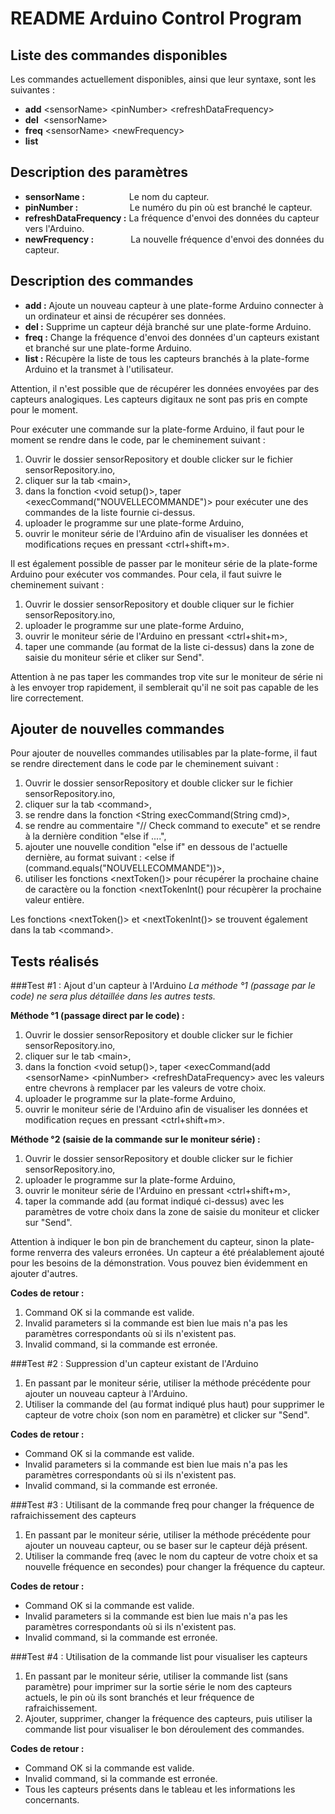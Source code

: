 README Arduino Control Program 
==============================

Liste des commandes disponibles 
-------

Les commandes actuellement disponibles, ainsi que leur syntaxe, sont les suivantes : 

* __add__ &lt;sensorName> &lt;pinNumber> &lt;refreshDataFrequency>
* __del__ &nbsp;&lt;sensorName> 
* __freq__ &lt;sensorName> &lt;newFrequency>
* __list__

Description des paramètres 
--------
* __sensorName :__ &nbsp;&nbsp;&nbsp;&nbsp;&nbsp;&nbsp;&nbsp;&nbsp;&nbsp;&nbsp;&nbsp;&nbsp;&nbsp;&nbsp;&nbsp;&nbsp;&nbsp;Le nom du capteur. 
* __pinNumber :__ &nbsp;&nbsp;&nbsp;&nbsp;&nbsp;&nbsp;&nbsp;&nbsp;&nbsp;&nbsp;&nbsp;&nbsp;&nbsp;&nbsp;&nbsp;&nbsp;&nbsp;&nbsp;&nbsp;&nbsp;Le numéro du pin où est branché le capteur.
* __refreshDataFrequency :__ La fréquence d'envoi des données du capteur vers l'Arduino.
* __newFrequency :__ &nbsp;&nbsp;&nbsp;&nbsp;&nbsp;&nbsp;&nbsp;&nbsp;&nbsp;&nbsp;&nbsp;&nbsp;&nbsp;&nbsp;La nouvelle fréquence d'envoi des données du capteur.


Description des commandes 
--------

* __add :__ Ajoute un nouveau capteur à une plate-forme Arduino connecter à un ordinateur et ainsi de récupérer ses données. 
* __del :__ Supprime un capteur déjà branché sur une plate-forme Arduino. 
* __freq :__ Change la fréquence d'envoi des données d'un capteurs existant et branché sur une plate-forme Arduino.
* __list :__ Récupère la liste de tous les capteurs branchés à la plate-forme Arduino et la transmet à l'utilisateur.

Attention, il n'est possible que de récupérer les données envoyées par des capteurs analogiques. Les capteurs digitaux ne sont pas pris en compte pour le moment.

Pour exécuter une commande sur la plate-forme Arduino, il faut pour le moment se rendre dans le code, par le cheminement suivant : 

1. Ouvrir le dossier sensorRepository et double clicker sur le fichier sensorRepository.ino, 
2. cliquer sur la tab &lt;main>, 
3. dans la fonction &lt;void setup()>, taper &lt;execCommand("NOUVELLECOMMANDE")> pour exécuter une des commandes de la liste fournie ci-dessus.
4. uploader le programme sur une plate-forme Arduino, 
5. ouvrir le moniteur série de l'Arduino afin de visualiser les données et modifications reçues en pressant &lt;ctrl+shift+m>.

Il est également possible de passer par le moniteur série de la plate-forme Arduino pour exécuter vos commandes. 
Pour cela, il faut suivre le cheminement suivant : 

1. Ouvrir le dossier sensorRepository et double cliquer sur le fichier sensorRepository.ino, 
2. uploader le programme sur une plate-forme Arduino, 
3. ouvrir le moniteur série de l'Arduino en pressant &lt;ctrl+shit+m>,
4. taper une commande (au format de la liste ci-dessus) dans la zone de saisie du moniteur série et cliker sur Send".

Attention à ne pas taper les commandes trop vite sur le moniteur de série ni à les envoyer trop rapidement, il semblerait qu'il ne soit pas capable de les lire correctement. 

Ajouter de nouvelles commandes
-------

Pour ajouter de nouvelles commandes utilisables par la plate-forme, il faut se rendre directement dans le code par le cheminement suivant : 

1. Ouvrir le dossier sensorRepository et double clicker sur le fichier sensorRepository.ino, 
2. cliquer sur la tab &lt;command>, 
3. se rendre dans la fonction &lt;String execCommand(String cmd)>, 
4. se rendre au commentaire "// Check command to execute" et se rendre à la dernière condition "else if ....", 
5. ajouter une nouvelle condition "else if" en dessous de l'actuelle dernière, au format suivant : &lt;else if (command.equals("NOUVELLECOMMANDE"))>,
6. utiliser les fonctions &lt;nextToken()> pour récupérer la prochaine chaine de caractère ou la fonction &lt;nextTokenInt() pour récupèrer la prochaine valeur entière.

Les fonctions &lt;nextToken()> et &lt;nextTokenInt()> se trouvent également dans la tab &lt;command>.

Tests réalisés 
-------

###Test #1 : Ajout d'un capteur à l'Arduino
_La méthode °1 (passage par le code) ne sera plus détaillée dans les autres tests._

__Méthode °1 (passage direct par le code) :__ 

1. Ouvrir le dossier sensorRepository et double clicker sur le fichier sensorRepository.ino, 
2. cliquer sur le tab &lt;main>, 
3. dans la fonction &lt;void setup()>, taper &lt;execCommand(add &lt;sensorName> &lt;pinNumber> &lt;refreshDataFrequency> avec les valeurs entre chevrons à remplacer par les valeurs de votre choix. 
4. uploader le programme sur la plate-forme Arduino, 
5. ouvrir le moniteur série de l'Arduino afin de visualiser les données et modification reçues en pressant &lt;ctrl+shift+m>.

__Méthode °2 (saisie de la commande sur le moniteur série) :__ 

1. Ouvrir le dossier sensorRepository et double clicker sur le fichier sensorRepository.ino, 
2. uploader le programme sur la plate-forme Arduino, 
3. ouvrir le moniteur série de l'Arduino en pressant &lt;ctrl+shift+m>,
4. taper la commande add (au format indiqué ci-dessus) avec les paramètres de votre choix dans la zone de saisie du moniteur et clicker sur "Send".

Attention à indiquer le bon pin de branchement du capteur, sinon la plate-forme renverra des valeurs erronées.
Un capteur a été préalablement ajouté pour les besoins de la démonstration. Vous pouvez bien évidemment en ajouter d'autres.

__Codes de retour :__ 
1. Command OK si la commande est valide.
2. Invalid parameters si la commande est bien lue mais n'a pas les paramètres correspondants où si ils n'existent pas. 
3. Invalid command, si la commande est erronée.

###Test #2 : Suppression d'un capteur existant de l'Arduino 

1. En passant par le moniteur série, utiliser la méthode précédente pour ajouter un nouveau capteur à l'Arduino. 
2. Utiliser la commande del (au format indiqué plus haut) pour supprimer le capteur de votre choix (son nom en paramètre) et clicker sur "Send". 

__Codes de retour :__
* Command OK si la commande est valide.
* Invalid parameters si la commande est bien lue mais n'a pas les paramètres correspondants où si ils n'existent pas. 
* Invalid command, si la commande est erronée.

###Test #3 : Utilisant de la commande freq pour changer la fréquence de rafraichissement des capteurs

1. En passant par le moniteur série, utiliser la méthode précédente pour ajouter un nouveau capteur, ou se baser sur le capteur déjà présent. 
2. Utiliser la commande freq (avec le nom du capteur de votre choix et sa nouvelle fréquence en secondes) pour changer la fréquence du capteur.

__Codes de retour :__
* Command OK si la commande est valide.
* Invalid parameters si la commande est bien lue mais n'a pas les paramètres correspondants où si ils n'existent pas.
* Invalid command, si la commande est erronée.

###Test #4 : Utilisation de la commande list pour visualiser les capteurs

1. En passant par le moniteur série, utiliser la commande list (sans paramètre) pour imprimer sur la sortie série le nom des capteurs actuels, le pin où ils sont branchés et leur fréquence de rafraichissement. 
2. Ajouter, supprimer, changer la fréquence des capteurs, puis utiliser la commande list pour visualiser le bon déroulement des commandes. 

__Codes de retour :__
* Command OK si la commande est valide.
* Invalid command, si la commande est erronée.
* Tous les capteurs présents dans le tableau et les informations les concernants. 

